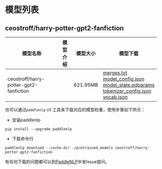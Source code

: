 #  模型列表

## ceostroff/harry-potter-gpt2-fanfiction

| 模型名称 | 模型介绍 | 模型大小  | 模型下载 |
| --- | --- | --- | --- |
|ceostroff/harry-potter-gpt2-fanfiction|  | 621.95MB | [merges.txt](https://bj.bcebos.com/paddlenlp/models/community/ceostroff/harry-potter-gpt2-fanfiction/merges.txt)<br>[model_config.json](https://bj.bcebos.com/paddlenlp/models/community/ceostroff/harry-potter-gpt2-fanfiction/model_config.json)<br>[model_state.pdparams](https://bj.bcebos.com/paddlenlp/models/community/ceostroff/harry-potter-gpt2-fanfiction/model_state.pdparams)<br>[tokenizer_config.json](https://bj.bcebos.com/paddlenlp/models/community/ceostroff/harry-potter-gpt2-fanfiction/tokenizer_config.json)<br>[vocab.json](https://bj.bcebos.com/paddlenlp/models/community/ceostroff/harry-potter-gpt2-fanfiction/vocab.json) |

也可以通过`paddlenlp` cli 工具来下载对应的模型权重，使用步骤如下所示：

* 安装paddlenlp

```shell
pip install --upgrade paddlenlp
```

* 下载命令行

```shell
paddlenlp download --cache-dir ./pretrained_models ceostroff/harry-potter-gpt2-fanfiction
```

有任何下载的问题都可以到[PaddleNLP](https://github.com/PaddlePaddle/PaddleNLP)中发Issue提问。